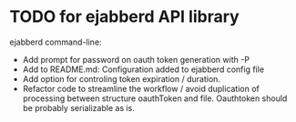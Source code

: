 # TODO for ejabberd API library

ejabberd command-line:

- Add prompt for password on oauth token generation with -P
- Add to README.md: Configuration added to ejabberd config file
- Add option for controling token expiration / duration.
- Refactor code to streamline the workflow / avoid duplication of processing between structure oauthToken and file.
  Oauthtoken should be probably serializable as is.

